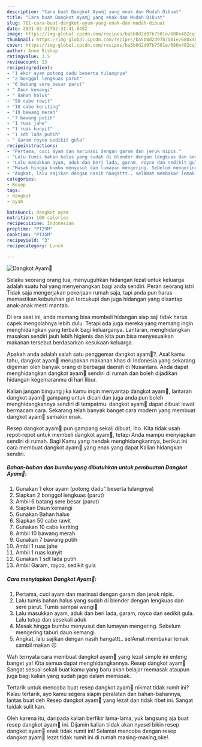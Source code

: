```yaml
---
description: "Cara buat Dangkot Ayam🐔 yang enak dan Mudah Dibuat"
title: "Cara buat Dangkot Ayam🐔 yang enak dan Mudah Dibuat"
slug: 761-cara-buat-dangkot-ayam-yang-enak-dan-mudah-dibuat
date: 2021-02-21T02:31:41.845Z
image: https://img-global.cpcdn.com/recipes/ba5b0d2d97b7501e/680x482cq70/dangkot-ayam🐔-foto-resep-utama.jpg
thumbnail: https://img-global.cpcdn.com/recipes/ba5b0d2d97b7501e/680x482cq70/dangkot-ayam🐔-foto-resep-utama.jpg
cover: https://img-global.cpcdn.com/recipes/ba5b0d2d97b7501e/680x482cq70/dangkot-ayam🐔-foto-resep-utama.jpg
author: Anne Bishop
ratingvalue: 3.5
reviewcount: 13
recipeingredient:
- "1 ekor ayam potong dadu beserta tulangnya"
- "2 bonggol lengkuas parut"
- "6 batang sere besar parut"
- " Daun kemangi"
- " Bahan halus"
- "50 cabe rawit"
- "10 cabe keriting"
- "10 bawang merah"
- "7 bawang putih"
- "1 ruas jahe"
- "1 ruas kunyit"
- "1 sdt lada putih"
- " Garam royco sedikit gula"
recipeinstructions:
- "Pertama, cuci ayam dan marinasi dengan garam dan jeruk nipis."
- "Lalu tumis bahan halus yang sudah di blender dengan lengkuas dan sere parut. Tumis sampai wangi🌸"
- "Lalu masukkan ayam, aduk dan beri lada, garam, royco dan sedikit gula. Lalu tutup dan sesekali aduk"
- "Masak hingga bumbu menyusut dan lumayan mengering. Sebelum mengering taburi daun kemangi."
- "Angkat, lalu sajikan dengan nasih hangattt.. selAmat membakar lemak sambil makan 😛"
categories:
- Resep
tags:
- dangkot
- ayam

katakunci: dangkot ayam 
nutrition: 100 calories
recipecuisine: Indonesian
preptime: "PT29M"
cooktime: "PT35M"
recipeyield: "3"
recipecategory: Lunch

---
```



![Dangkot Ayam🐔](https://img-global.cpcdn.com/recipes/ba5b0d2d97b7501e/680x482cq70/dangkot-ayam🐔-foto-resep-utama.jpg)

Selaku seorang orang tua, menyuguhkan hidangan lezat untuk keluarga adalah suatu hal yang menyenangkan bagi anda sendiri. Peran seorang istri Tidak saja mengerjakan pekerjaan rumah saja, tapi anda pun harus memastikan kebutuhan gizi tercukupi dan juga hidangan yang disantap anak-anak mesti mantab.

Di era  saat ini, anda memang bisa membeli hidangan siap saji tidak harus capek mengolahnya lebih dulu. Tetapi ada juga mereka yang memang ingin menghidangkan yang terbaik bagi keluarganya. Lantaran, menghidangkan masakan sendiri jauh lebih higienis dan kita pun bisa menyesuaikan makanan tersebut berdasarkan kesukaan keluarga. 



Apakah anda adalah salah satu penggemar dangkot ayam🐔?. Asal kamu tahu, dangkot ayam🐔 merupakan makanan khas di Indonesia yang sekarang digemari oleh banyak orang di berbagai daerah di Nusantara. Anda dapat menghidangkan dangkot ayam🐔 sendiri di rumah dan boleh dijadikan hidangan kegemaranmu di hari libur.

Kalian jangan bingung jika kamu ingin menyantap dangkot ayam🐔, lantaran dangkot ayam🐔 gampang untuk dicari dan juga anda pun boleh menghidangkannya sendiri di tempatmu. dangkot ayam🐔 dapat dibuat lewat bermacam cara. Sekarang telah banyak banget cara modern yang membuat dangkot ayam🐔 semakin enak.

Resep dangkot ayam🐔 pun gampang sekali dibuat, lho. Kita tidak usah repot-repot untuk membeli dangkot ayam🐔, tetapi Anda mampu menyiapkan sendiri di rumah. Bagi Kamu yang hendak menghidangkannya, berikut ini cara membuat dangkot ayam🐔 yang enak yang dapat Kalian hidangkan sendiri.

<!--inarticleads1-->

##### Bahan-bahan dan bumbu yang dibutuhkan untuk pembuatan Dangkot Ayam🐔:

1. Gunakan 1 ekor ayam (potong dadu” beserta tulangnya)
1. Siapkan 2 bonggol lengkuas (parut)
1. Ambil 6 batang sere besar (parut)
1. Siapkan  Daun kemangi
1. Gunakan  Bahan halus
1. Siapkan 50 cabe rawit
1. Gunakan 10 cabe keriting
1. Ambil 10 bawang merah
1. Gunakan 7 bawang putih
1. Ambil 1 ruas jahe
1. Ambil 1 ruas kunyit
1. Gunakan 1 sdt lada putih
1. Ambil  Garam, royco, sedikit gula




<!--inarticleads2-->

##### Cara menyiapkan Dangkot Ayam🐔:

1. Pertama, cuci ayam dan marinasi dengan garam dan jeruk nipis.
1. Lalu tumis bahan halus yang sudah di blender dengan lengkuas dan sere parut. Tumis sampai wangi🌸
1. Lalu masukkan ayam, aduk dan beri lada, garam, royco dan sedikit gula. Lalu tutup dan sesekali aduk
1. Masak hingga bumbu menyusut dan lumayan mengering. Sebelum mengering taburi daun kemangi.
1. Angkat, lalu sajikan dengan nasih hangattt.. selAmat membakar lemak sambil makan 😛




Wah ternyata cara membuat dangkot ayam🐔 yang lezat simple ini enteng banget ya! Kita semua dapat menghidangkannya. Resep dangkot ayam🐔 Sangat sesuai sekali buat kamu yang baru akan belajar memasak ataupun juga bagi kalian yang sudah jago dalam memasak.

Tertarik untuk mencoba buat resep dangkot ayam🐔 nikmat tidak rumit ini? Kalau tertarik, ayo kamu segera siapin peralatan dan bahan-bahannya, lantas buat deh Resep dangkot ayam🐔 yang lezat dan tidak ribet ini. Sangat taidak sulit kan. 

Oleh karena itu, daripada kalian berfikir lama-lama, yuk langsung aja buat resep dangkot ayam🐔 ini. Dijamin kalian tiidak akan nyesel bikin resep dangkot ayam🐔 enak tidak rumit ini! Selamat mencoba dengan resep dangkot ayam🐔 lezat tidak rumit ini di rumah masing-masing,oke!.

